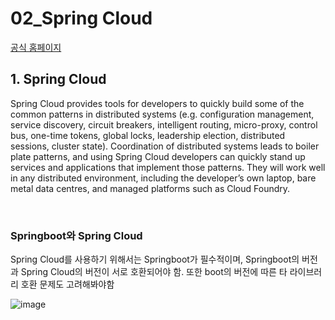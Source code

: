 # 02_Spring Cloud

[공식 홈페이지](https://spring.io/projects/spring-cloud)

## 1. Spring Cloud

Spring Cloud provides tools for developers to quickly build some of the common patterns in distributed systems (e.g. configuration management, service discovery, circuit breakers, intelligent routing, micro-proxy, control bus, one-time tokens, global locks, leadership election, distributed sessions, cluster state). Coordination of distributed systems leads to boiler plate patterns, and using Spring Cloud developers can quickly stand up services and applications that implement those patterns. They will work well in any distributed environment, including the developer’s own laptop, bare metal data centres, and managed platforms such as Cloud Foundry.

<br>

### Springboot와 Spring Cloud

Spring Cloud를 사용하기 위해서는 Springboot가 필수적이며, Springboot의 버전과 Spring Cloud의 버전이 서로 호환되어야 함. 또한 boot의 버전에 따른 타 라이브러리 호환 문제도 고려해봐야함

![image](https://user-images.githubusercontent.com/93081720/212477920-b5f750c5-e763-4c2a-ba8a-c19f6fb2eb25.png)